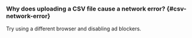 ### Why does uploading a CSV file cause a network error? {#csv-network-error}

Try using a different browser and disabling ad blockers.
